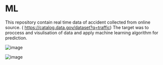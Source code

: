 # ML

This repository contain real time data of accident collected from online source.  ( https://catalog.data.gov/dataset?q=traffic)
The target was to proccess and visulisation of data and apply machine learning algorithm for prediction.

![image](https://github.com/Naitik1Rajyaguru/Data_visualization_and_analysis/assets/82231090/61d722ec-adec-475f-bb25-6788a48d1804)


![image](https://github.com/Naitik1Rajyaguru/Data_visualization_and_analysis/assets/82231090/92fe695f-baa4-46bb-a484-543b240ddf0b)


